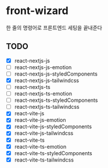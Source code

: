# front-wizard

한 줄의 명령어로 프론트엔드 세팅을 끝내준다

## TODO

- [x] react-nextjs-js
- [ ] react-nextjs-js-emotion
- [ ] react-nextjs-js-styledComponents
- [x] react-nextjs-js-tailwindcss
- [ ] react-nextjs-ts
- [ ] react-nextjs-ts-emotion
- [ ] react-nextjs-ts-styledComponents
- [ ] react-nextjs-ts-tailwindcss
- [x] react-vite-js
- [x] react-vite-js-emotion
- [x] react-vite-js-styledComponents
- [x] react-vite-js-tailwindcss
- [x] react-vite-ts
- [x] react-vite-ts-emotion
- [x] react-vite-ts-styledComponents
- [x] react-vite-ts-tailwindcss

